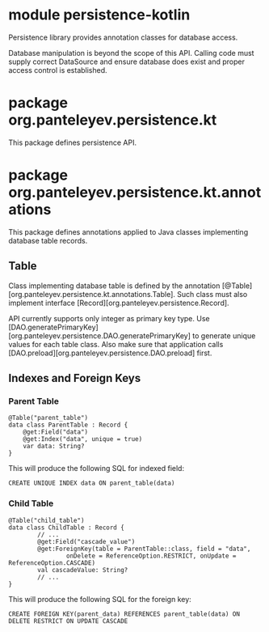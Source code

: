 # module persistence-kotlin

Persistence library provides annotation classes for database access.

Database manipulation is beyond the scope of this API. Calling code must supply correct DataSource and ensure 
database does exist and proper access control is established.

# package org.panteleyev.persistence.kt

This package defines persistence API.

# package org.panteleyev.persistence.kt.annotations

This package defines annotations applied to Java classes implementing database table records.

## Table

Class implementing database table is defined by the annotation [@Table][org.panteleyev.persistence.kt.annotations.Table]. 
Such class must also implement interface [Record][org.panteleyev.persistence.Record].

API currently supports only integer as primary key type. Use [DAO.generatePrimaryKey][org.panteleyev.persistence.DAO.generatePrimaryKey] 
to generate unique values for each table class. Also make sure that application calls [DAO.preload][org.panteleyev.persistence.DAO.preload]
first.


## Indexes and Foreign Keys

### Parent Table

```
@Table("parent_table")
data class ParentTable : Record {
    @get:Field("data")
    @get:Index("data", unique = true)
    var data: String?
}
```

This will produce the following SQL for indexed field:

```CREATE UNIQUE INDEX data ON parent_table(data)```

### Child Table

```
@Table("child_table")
data class ChildTable : Record {
        // ...
        @get:Field("cascade_value")
        @get:ForeignKey(table = ParentTable::class, field = "data",
                onDelete = ReferenceOption.RESTRICT, onUpdate = ReferenceOption.CASCADE)
        val cascadeValue: String?
        // ...
}
```

This will produce the following SQL for the foreign key:

```CREATE FOREIGN KEY(parent_data) REFERENCES parent_table(data) ON DELETE RESTRICT ON UPDATE CASCADE```
